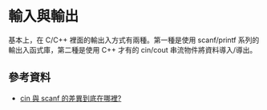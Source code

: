 # 輸入與輸出

基本上，在 C/C++ 裡面的輸出入方式有兩種。第一種是使用 scanf/printf 系列的輸出入函式庫，第二種是使用 C++ 才有的 cin/cout 串流物件將資料導入/導出。



 

## 參考資料

* [cin 與 scanf 的差異到底在哪裡?](http://www.cplusplus.com/forum/beginner/34165/)
